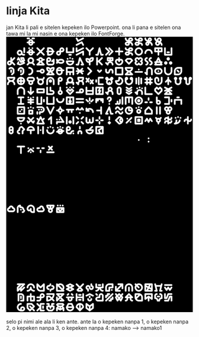 # linja Kita
jan Kita li pali e sitelen kepeken ilo Powerpoint. ona li pana e sitelen ona tawa mi la mi nasin e ona kepeken ilo FontForge.
![sitelen ale](preview.png)

selo pi nimi ale ala li ken ante. ante la o kepeken nanpa 1, o kepeken nanpa 2, o kepeken nanpa 3, o kepeken nanpa 4: namako --> namako1
